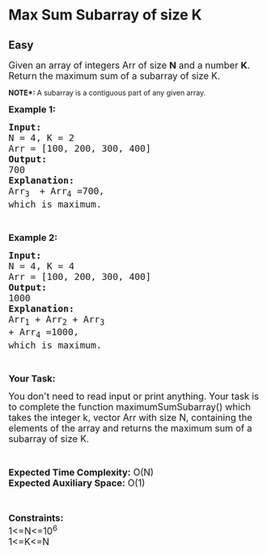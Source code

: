 # Max Sum Subarray of size K
## Easy
<div class="problems_problem_content__Xm_eO"><p><span style="font-size: 18px;">Given an array of integers Arr of size <strong>N</strong> and a number <strong>K</strong>. Return&nbsp;the maximum sum of a subarray of size K.</span></p>
<p><strong>NOTE*:&nbsp;</strong>A subarray is a contiguous part of any given array.</p>
<p><strong><span style="font-size: 18px;">Example 1:</span></strong></p>
<pre style="position: relative;"><strong><span style="font-size: 18px;">Input:</span></strong>
<span style="font-size: 18px;">N = 4, K = 2
Arr = [100, 200, 300, 400]</span>
<strong><span style="font-size: 18px;">Output:</span></strong>
<span style="font-size: 18px;">700</span>
<strong><span style="font-size: 18px;">Explanation:</span></strong>
<span style="font-size: 18px;">Arr<sub>3 </sub> + Arr<sub>4</sub> =700,</span>
<span style="font-size: 18px;">which is maximum.</span><div class="open_grepper_editor" title="Edit &amp; Save To Grepper"></div></pre>
<p>&nbsp;</p>
<p><strong><span style="font-size: 18px;">Example 2:</span></strong></p>
<pre style="position: relative;"><strong><span style="font-size: 18px;">Input:</span></strong>
<span style="font-size: 18px;">N = 4, K = 4</span>
<span style="font-size: 18px;">Arr = [100, 200, 300, 400]</span>
<strong><span style="font-size: 18px;">Output:</span></strong>
<span style="font-size: 18px;">1000</span>
<strong><span style="font-size: 18px;">Explanation:</span></strong>
<span style="font-size: 18px;">Arr<sub>1</sub> + Arr<sub>2</sub> + Arr<sub>3 </sub> 
+ Arr<sub>4</sub> =1000,</span>
<span style="font-size: 18px;">which is maximum.</span><div class="open_grepper_editor" title="Edit &amp; Save To Grepper"></div></pre>
<p>&nbsp;</p>
<p><strong><span style="font-size: 18px;">Your Task:</span></strong></p>
<p><span style="font-size: 18px;">You don't need to read input or print anything. Your task is to complete the function maximumSumSubarray() which takes the integer k, vector Arr with size N,&nbsp;containing the elements of the array and returns the&nbsp;maximum sum of a subarray of size K.</span></p>
<p>&nbsp;</p>
<p><span style="font-size: 18px;"><strong>Expected Time Complexity:</strong> O(N)<br><strong>Expected Auxiliary Space:</strong> O(1)</span><br>&nbsp;</p>
<p><br><span style="font-size: 18px;"><strong>Constraints:</strong><br>1&lt;=N&lt;=10<sup>6</sup></span><br><span style="font-size: 18px;">1&lt;=K&lt;=N</span><br>&nbsp;</p></div>